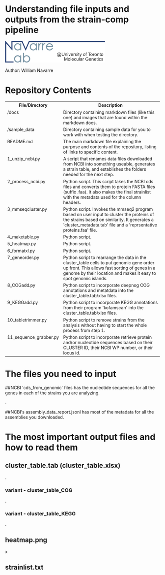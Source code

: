 # Understanding file inputs and outputs from the strain-comp pipeline

![Navarre lab logo2](/docs/logo.png)


Author: William Navarre


# Repository Contents

<table>
<tr><th>File/Directory</th><th>Description</th></tr>
<tr><td valign="top">/docs</td><td valign="top">Directory containing markdown files (like this one) and images that are found within the markdown docs. </td><tr>
<tr><td valign="top">/sample_data</td><td valign="top">Directory containing sample data for you to work with when testing the directory.</td><tr>
<tr><td valign="top">README.md</td><td valign="top">The main markdown file explaining the purpose and contents of the repository, listing of links to specific content.</td><tr>
<tr><td valign="top">1_unzip_ncbi.py</td><td valign="top">A script that renames data files downloaded from NCBI into something useable, generates a strain table, and establishes the folders needed for the next step. </td> <tr>
<tr><td valign="top">2_process_ncbi.py</td><td valign="top">Python script. This script takes the NCBI cds files and converts them to protein FASTA files (suffix .faa).  It also makes the final strainlist with the metadata used for the column headers.</td><tr>
<tr><td valign="top">3_mmseqcluster.py</td><td valign="top">Python script.  Invokes the mmseq2 program based on user input to cluster the proteins of the strains based on similarity.  It generates a 'cluster_metadata.tab' file and a 'reprsentative proteins.faa' file.</td><tr>
<tr><td valign="top">4_maketable.py</td><td valign="top">Python script. </td><tr>
<tr><td valign="top">5_heatmap.py</td><td valign="top">Python script. </td><tr>
<tr><td valign="top">6_formatxl.py</td><td valign="top">Python script. </td><tr>
<tr><td valign="top">7_geneorder.py</td><td valign="top">Python script to rearrange the data in the cluster_table cells to put genomic gene order up front.  This allows fast sorting of genes in a genome by their location and makes it easy to spot genomic islands. </td><tr>
<tr><td valign="top">8_COGadd.py</td><td valign="top">Python script to incorporate deepnog COG annotations and metatdata into the cluster_table.tab/xlsx files. </td><tr>
<tr><td valign="top">9_KEGGadd.py</td><td valign="top">Python script to incorporate KEGG annotations from their program 'kofamscan' into the cluster_table.tab/xlsx files. </td><tr>
<tr><td valign="top">10_tabletrimmer.py</td><td valign="top">Python script to remove strains from the analysis without having to start the whole process from step 1. </td><tr>
<tr><td valign="top">11_sequence_grabber.py</td><td valign="top">Python script to incorporate retrieve protein and/or nucleotide sequences based on their CLUSTER ID, their NCBI WP number, or their locus id. </td><tr>
</table>


# The files you need to input

##NCBI 'cds_from_genomic' files has the nucleotide sequences for all the genes in each of the strains you are analyzing. 

.

##NCBI's assembly_data_report.jsonl has most of the metadata for all the assemblies you downloaded.



# The most important output files and how to read them

## cluster_table.tab (cluster_table.xlsx)

.

### variant - cluster_table_COG

.

### variant - cluster_table_KEGG

.

## heatmap.png

x

## strainlist.txt


